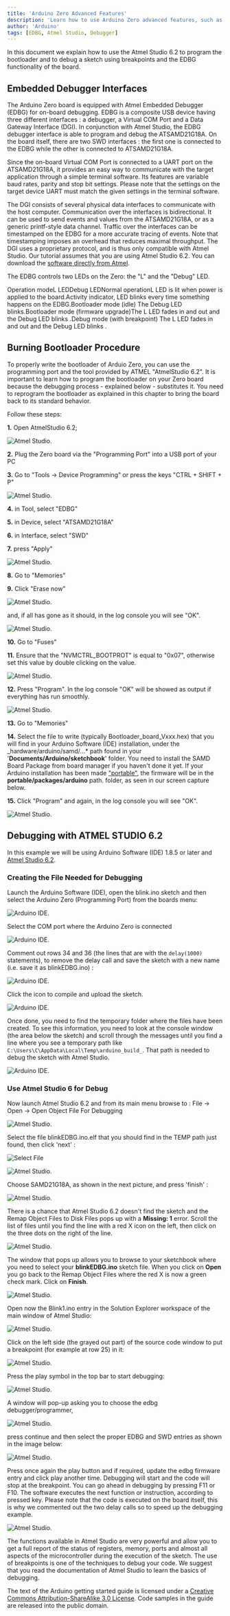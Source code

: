 ```yaml
---
title: 'Arduino Zero Advanced Features'
description: 'Learn how to use Arduino Zero advanced features, such as EDBG functionality and using the Atmel Studio to program the bootloader.'
author: 'Arduino'
tags: [EDBG, Atmel Studio, Debugger]
---
```


In this document we explain how to use the Atmel Studio 6.2 to program the bootloader and to debug a sketch using breakpoints and the EDBG functionality of the board.

## Embedded Debugger Interfaces

The Arduino Zero board is equipped with Atmel Embedded Debugger (EDBG) for on-board debugging. EDBG is a composite USB device having three different interfaces : a debugger, a Virtual COM Port and a Data Gateway Interface (DGI).
In conjunction with Atmel Studio, the EDBG debugger interface is able to program and debug the ATSAMD21G18A. On the board itself, there are two SWD interfaces : the first one is connected to the EDBG while the other is connected to ATSAMD21G18A.

Since the on-board Virtual COM Port is connected to a UART port on the ATSAMD21G18A, it provides an easy way to communicate with the target application through a simple terminal software. Its features are variable baud rates, parity and stop bit settings. Please note that the settings on the target device UART must match the given settings in the terminal software.

The DGI consists of several physical data interfaces to communicate with the host computer. Communication over the interfaces is bidirectional. It can be used to send events and values from the ATSAMD21G18A, or as a generic printf-style data channel. Traffic over the interfaces can be timestamped on the EDBG for a more accurate tracing of events. Note that timestamping imposes an overhead that reduces maximal throughput. The DGI uses a proprietary protocol, and is thus only compatible with Atmel Studio. Our tutorial assumes that you are using Atmel Studio 6.2. You can download the [software directly from Atmel](http://ww1.microchip.com/downloads/archive/AStudio6_2sp2_1563net.exe).

The EDBG controls two LEDs on the Zero: the "L" and the "Debug" LED.

Operation modeL LEDDebug LEDNormal operationL LED is lit when power is applied to the board.Activity indicator, LED blinks every time something happens on the EDBG.Bootloader mode (idle) The Debug LED blinks.Bootloader mode (firmware upgrade)The L LED fades in and out and the Debug LED blinks .Debug mode (with breakpoint) The L LED fades in and out and the Debug LED blinks .

## Burning Bootloader Procedure

To properly write the bootloader of Arduio Zero, you can use the programming port and the tool provided by ATMEL "AtmelStudio 6.2". It is important to learn how to program the bootloader on your Zero board because the debugging process - explained below - substitutes it. You need to reprogram the bootloader as explained in this chapter to bring the board back to its standard behavior.

Follow these steps:

**1.** Open AtmelStudio 6.2;

![Atmel Studio.](assets/AT_STUDIO_1.jpg)

**2.** Plug the Zero board via the "Programming Port" into a USB port of your PC

**3.** Go to "Tools -> Device Programming" or press the keys "CTRL + SHIFT + P"

![Atmel Studio.](assets/AT_STUDIO_2.jpg)

**4.** in Tool, select "EDBG"

**5.** in Device, select "ATSAMD21G18A"

**6.** in Interface, select "SWD"

**7.** press "Apply"

![Atmel Studio.](assets/DeviceSelect_3.jpg)

**8.** Go to "Memories"

**9.** Click "Erase now"

![Atmel Studio.](assets/DeviceErase_4.jpg)

and, if all has gone as it should, in the log console you will see "OK".

![Atmel Studio.](assets/DeviceErase_5.jpg)

**10.** Go to "Fuses"

**11.** Ensure that the "NVMCTRL_BOOTPROT" is equal to "0x07", otherwise set this value by double clicking on the value.

![Atmel Studio.](assets/DeviceFuses_6.jpg)

**12.** Press "Program". In the log console "OK" will be showed as output if everything has run smoothly.

![Atmel Studio.](assets/DeviceFuses_7.jpg)

**13.** Go to "Memories"

**14.** Select the file to write (typically Bootloader\_board\_Vxxx.hex) that you will find in your Arduino Software (IDE) installation, under the \_hardware/arduino/samd/...* path found in your '**Documents/Arduino/sketchbook**' folder. You need to install the SAMD Board Package from board manager if you haven't done it yet. If your Arduino installation has been made ["portable"](https://arduino.cc/en/Guide/PortableIDE), the firmware will be in the **portable/packages/arduino** path. folder, as seen in our screen capture below.

**15.** Click "Program" and again, in the log console you will see "OK".

![Atmel Studio.](assets/DeviceFwProgram_8.jpg)

## Debugging with ATMEL STUDIO 6.2

In this example we will be using Arduino Software (IDE) 1.8.5 or later and [Atmel Studio 6.2](http://ww1.microchip.com/downloads/archive/AStudio6_2sp2_1563net.exe).

### Creating the File Needed for Debugging

Launch the Arduino Software (IDE), open the blink.ino sketch and then select the Arduino Zero (Programming Port) from the boards menu:

![Arduino IDE.](assets/Ide_Board_9.jpg)

Select the COM port where the Arduino Zero is connected

![Arduino IDE.](assets/Ide_Port_10.jpg)

Comment out rows 34 and 36 (the lines that are with the `delay(1000)` statements), to remove the delay call and save the sketch with a new name (i.e. save it as blinkEDBG.ino) :

![Arduino IDE.](assets/M0_ADV_DBG_image006.jpg)

Click the icon to compile and upload the sketch.

![Arduino IDE.](assets/Ide_Upload_12a.jpg)

Once done, you need to find the temporary folder where the files have been created. To see this information, you need to look at the console window (the area below the sketch) and scroll through the messages until you find a line where you see a temporary path like `C:\Users\C\AppData\Local\Temp\arduino_build_`. That path is needed to debug the sketch with Atmel Studio.

![Arduino IDE.](assets/Ide_Upload_12.jpg)

### Use Atmel Studio 6 for Debug

Now launch Atmel Studio 6.2 and from its main menu browse to : File -> Open -> Open Object File For Debugging

![Atmel Studio.](assets/Studio_Open_13.jpg)

Select the file blinkEDBG.ino.elf that you should find in the TEMP path just found, then click 'next' :

![Select File](assets/Studio_Open_13a.jpg)

![Atmel Studio.](assets/Studio_OpenElf_14.jpg)

Choose SAMD21G18A, as shown in the next picture, and press 'finish' :

![Atmel Studio.](assets/Studio_OpenMicro_15.jpg)

There is a chance that Atmel Studio 6.2 doesn't find the sketch and the Remap Object Files to Disk Files pops up with a **Missing: 1** error. Scroll the list of files until you find the line with a red X icon on the left, then click on the three dots on the right of the line.

![Atmel Studio.](assets/Studio_Remap_15a.jpg)

The window that pops up allows you to browse to your sketchbook where you need to select your **blinkEDBG.ino** sketch file. When you click on **Open** you go back to the Remap Object Files where the red X is now a green check mark. Click on **Finish**.

![Atmel Studio.](assets/Studio_Remap_15b.jpg)

Open now the Blink1.ino entry in the Solution Explorer workspace of the main window of Atmel Studio:

![Atmel Studio.](assets/Studio_OpenObject_16.jpg)

Click on the left side (the grayed out part) of the source code window to put a breakpoint (for example at row 25) in it:

![Atmel Studio.](assets/Studio_SetBreakPt_17a.jpg)

Press the play symbol in the top bar to start debugging:

![Atmel Studio.](assets/Studio_Start_Icon_18.jpg)

A window will pop-up asking you to choose the edbg debugger/programmer,

![Atmel Studio.](assets/Studio_OpenObject_16a.jpg)

press continue and then select the proper EDBG and SWD entries as shown in the image below:

![Atmel Studio.](assets/Studio_OpenDebugger_17.jpg)

Press once again the play button and if required, update the edbg firmware entry and click play another time. Debugging will start and the code will stop at the breakpoint. You can go ahead in debugging by pressing F11 or F10. The software executes the next function or instruction, according to pressed key. Please note that the code is executed on the board itself, this is why we commented out the two delay calls so to speed up the debugging example.

![Atmel Studio.](assets/Studio_Debugging_19.jpg)

The functions available in Atmel Studio are very powerful and allow you to get a full report of the status of registers, memory, ports and almost all aspects of the microcontroller during the execution of the sketch. The use of breakpoints is one of the techniques to debug your code. We suggest that you read the documentation of Atmel Studio to learn the basics of debugging.

The text of the Arduino getting started guide is licensed under a
[Creative Commons Attribution-ShareAlike 3.0 License](http://creativecommons.org/licenses/by-sa/3.0/). Code samples in the guide are released into the public domain.
